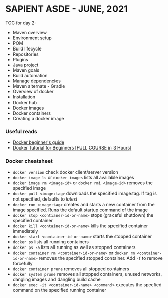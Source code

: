 # SAPIENT ASDE - JUNE, 2021

TOC for day 2:

-   Maven overview
-   Environment setup
-   POM
-   Build lifecycle
-   Repositories
-   Plugins
-   Java project
-   Maven goals
-   Build automation
-   Manage dependencies
-   Maven alternate - Gradle
-   Overview of docker
-   Installation
-   Docker hub
-   Docker images
-   Docker containers
-   Creating a docker image

### Useful reads

-   [Docker beginner's guide](https://medium.com/codingthesmartway-com-blog/docker-beginners-guide-part-1-images-containers-6f3507fffc98 'Docker beginners guid')
-   [Docker Tutorial for Beginners [FULL COURSE in 3 Hours]](https://www.youtube.com/watch?v=3c-iBn73dDE&t=3180s 'Docker Tutorial for Beginners [FULL COURSE in 3 Hours]')

### Docker cheatsheet

-   `docker version` check docker client/server version
-   `docker image ls` or `docker images` lists all available images
-   `docker image rm <image-id>` or `docker rmi <image-id>` removes the specified image
-   `docker pull <image:tag>` downloads the specified image:tag. If tag is not specified, defaults to _latest_
-   `docker run <image:tag>` creates and starts a new container from the image specified. Runs the default startup command of the image
-   `docker stop <contianer-id-or-name>` stops (graceful shutdown) the specified container
-   `docker kill <container-id-or-name>` kills the specified container immediately
-   `docker start <container-id-or-name>` starts the stopped container
-   `docker ps` lists all running containers
-   `docker ps -a` lists all running as well as stopped containers
-   `docker container rm <container-id-or-name>` or `docker rm <container-id-or-name>` removes the specified stopped container. Add `-f` to remove forcefully
-   `docker container prune` removes all stopped containers
-   `docker system prune` removes all stopped containers, unused networks, dangling images and dangling build cache
-   `docker exec -it <container-id-name> <command>` executes the specfied command on the specified running container
